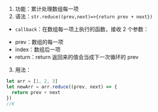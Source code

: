 1. 功能：累计处理数组每一项
2. 语法：`str.reduce((prev,next)=>{return prev + next})`

- `callback`：在数组每一项上执行的函数，接收 2 个参数：

* prev：数组的每一项
* index：数组后一项
* return：return 返回来的值会当成下一次循环的 prev

3. 用法：

```js
let arr = [1, 2, 3]
let newArr = arr.reduce((prev, next) => {
  return prev + next
})
//6
```
